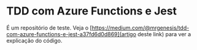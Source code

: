 # TDD com Azure Functions e Jest
É um repositório de teste. Veja o [https://medium.com/@mrgenesis/tdd-com-azure-functions-e-jest-a37fd6d0d869](artigo deste link) para ver a explicação do código.
